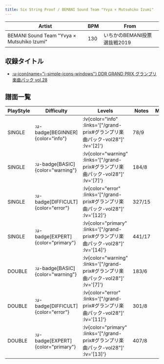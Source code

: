 ```yaml
---
title: Six String Proof / BEMANI Sound Team "Yvya × Mutsuhiko Izumi"
---
```


|Artist|BPM|From|
|------|---|----|
|BEMANI Sound Team "Yvya × Mutsuhiko Izumi"|130|いちかのBEMANI投票選抜戦2019|

## 収録タイトル

- [ :u-icon{name="i-simple-icons-windows"} DDR GRAND PRIX グランプリ楽曲パック vol.28](/grand-prix#グランプリ楽曲パック-vol28)

## 譜面一覧

|PlayStyle|Difficulty|Levels|Notes|Movie|
|---------|----------|------|-----|-----|
|SINGLE| :u-badge[BEGINNER]{color="info"} | :lv{color="info" :links='["/grand-prix#グランプリ楽曲パック-vol28"]' :lv='[2]'} |78/9||
|SINGLE| :u-badge[BASIC]{color="warning"} | :lv{color="warning" :links='["/grand-prix#グランプリ楽曲パック-vol28"]' :lv='[7]'} |184/8||
|SINGLE| :u-badge[DIFFICULT]{color="error"} | :lv{color="error" :links='["/grand-prix#グランプリ楽曲パック-vol28"]' :lv='[12]'} |327/15||
|SINGLE| :u-badge[EXPERT]{color="primary"} | :lv{color="primary" :links='["/grand-prix#グランプリ楽曲パック-vol28"]' :lv='[14]'} |441/17||
|DOUBLE| :u-badge[BASIC]{color="warning"} | :lv{color="warning" :links='["/grand-prix#グランプリ楽曲パック-vol28"]' :lv='[7]'} |183/6||
|DOUBLE| :u-badge[DIFFICULT]{color="error"} | :lv{color="error" :links='["/grand-prix#グランプリ楽曲パック-vol28"]' :lv='[11]'} |301/8||
|DOUBLE| :u-badge[EXPERT]{color="primary"} | :lv{color="primary" :links='["/grand-prix#グランプリ楽曲パック-vol28"]' :lv='[13]'} |407/8||

